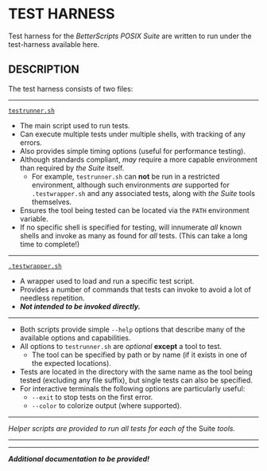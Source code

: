 <!-- % % betterscripts-testharness(7) BetterScripts | BetterScripts POSIX Suite. -->
<!-- % % BetterScripts (better.scripts@proton.me)                            -->
<!-- ^^^^^^^^^^^^^^^^^^^^^^^^^^ `pandoc` metadata ^^^^^^^^^^^^^^^^^^^^^^^^^^ -->
<!-- SPDX-License-Identifier: MPL-2.0 -->
<!-- ############################### LICENSE ############################### -->
<!--                                                                         -->
<!-- BetterScripts 'tests/README.MD': Documentation about the BetterScripts  -->
<!--                                  POSIX Suite test harness.              -->
<!--                                                                         -->
<!-- Copyright (c) 2022 BetterScripts ( better.scripts@proton.me,            -->
<!--                                    https://github.com/BetterScripts )   -->
<!--                                                                         -->
<!-- This file is part of the BetterScripts POSIX Suite.                     -->
<!--                                                                         -->
<!-- This Source Code Form is subject to the terms of the Mozilla Public     -->
<!-- License, v. 2.0. If a copy of the MPL was not distributed with this     -->
<!-- file, You can obtain one at https://mozilla.org/MPL/2.0/.               -->
<!--                                                                         -->
<!-- ----------------------------------------------------------------------- -->
<!--                                                                         -->
<!-- ADDENDUM:                                                               -->
<!--                                                                         -->
<!-- In addition to the Mozilla Public License a copy of LICENSE.MD should   -->
<!-- have been be provided alongside this file; LICENSE.MD clarifies how the -->
<!-- Mozilla Public License v2.0 applies to this file and MAY confer         -->
<!-- additional rights.                                                      -->
<!--                                                                         -->
<!-- Should there be any apparent ambiguity (implied or otherwise) the terms -->
<!-- and conditions from the Mozilla Public License v2.0 shall apply.        -->
<!--                                                                         -->
<!-- If a copy of LICENSE.MD was not provided it can be obtained from        -->
<!-- https://github.com/BetterScripts/posix/LICENSE.MD.                      -->
<!--                                                                         -->
<!-- NOTE:                                                                   -->
<!--                                                                         -->
<!-- The Mozilla Public License v2.0 is compatible with the GNU General      -->
<!-- Public License v2.0.                                                    -->
<!--                                                                         -->
<!-- ----------------------------------------------------------------------- -->
<!-- cSpell:Ignore testharness testrunner  testwrapper                       -->
<!-- ####################################################################### -->
# TEST HARNESS

Test harness for the _BetterScripts POSIX Suite_ are written to run under the
test-harness available here.

## DESCRIPTION

The test harness consists of two files:

------------------------------------------------------------

[`testrunner.sh`](./testrunner.sh)

- The main script used to run tests.
- Can execute multiple tests under multiple shells, with
  tracking of any errors.
- Also provides simple timing options (useful for performance testing).
- Although standards compliant, _may_ require a more capable environment than
  required by _the Suite_ itself.
  - For example, `testrunner.sh` can **not** be run in a restricted environment,
    although such environments _are_ supported for `.testwrapper.sh` and any
    associated tests, along with _the Suite_ tools themselves.
- Ensures the tool being tested can be located via the `PATH` environment
  variable.
- If no specific shell is specified for testing, will innumerate _all_ known
  shells and invoke as many as found for _all_ tests. (This can take a long
  time to complete!)

------------------------------------------------------------

[`.testwrapper.sh`](./.testwrapper.sh)

- A wrapper used to load and run a specific test script.
- Provides a number of commands that tests can invoke to
  avoid a lot of needless repetition.
- **_Not intended to be invoked directly._**

------------------------------------------------------------

- Both scripts provide simple `--help` options that describe many of the
  available options and capabilities.
- All options to `testrunner.sh` are _optional_ **except** a tool to test.
  - The tool can be specified by path or by name (if it exists in one of the
    expected locations).
- Tests are located in the directory with the same name as the tool being tested
  (excluding any file suffix), but single tests can also be specified.
- For interactive terminals the following options are particularly useful:
  - `--exit` to stop tests on the first error.
  - `--color` to colorize output (where supported).

------------------------------------------------------------

_Helper scripts are provided to run all tests for each of_ the Suite _tools._

------------------------------------------------------------
------------------------------------------------------------

**_Additional documentation to be provided!_**
